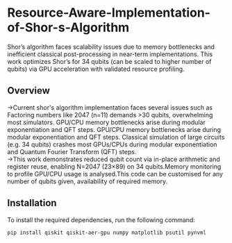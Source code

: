 # Resource-Aware-Implementation-of-Shor-s-Algorithm
Shor’s algorithm faces scalability issues due to memory bottlenecks and inefficient classical post-processing in near-term implementations. This work optimizes Shor’s for 34 qubits (can be scaled to higher number of qubits) via GPU acceleration with validated resource profiling.

## Overview
->Current shor's algorithm implementation faces several issues such as Factoring numbers like 2047 (n=11) demands >30 qubits, overwhelming most simulators. GPU/CPU memory bottlenecks arise during modular exponentiation and QFT steps. GPU/CPU memory bottlenecks arise during modular exponentiation and QFT steps. Classical simulation of large circuits (e.g. 34 qubits) crashes most GPUs/CPUs during modular exponentiation and Quantum Fourier Transform (QFT) steps.  
->This work demonstrates reduced qubit count via in-place arithmetic and register reuse, enabling N=2047 (23×89) on 34 qubits.Memory monitoring to profile GPU/CPU usage is analysed.This code can be customised for any number of qubits given, availability of required memory.

## Installation

To install the required dependencies, run the following command:

```sh
pip install qiskit qiskit-aer-gpu numpy matplotlib psutil pynvml
